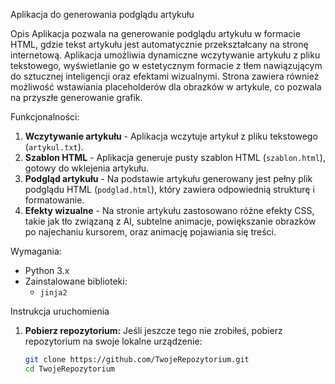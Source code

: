 Aplikacja do generowania podglądu artykułu

Opis
Aplikacja pozwala na generowanie podglądu artykułu w formacie HTML, gdzie tekst artykułu jest automatycznie przekształcany na stronę internetową. Aplikacja umożliwia dynamiczne wczytywanie artykułu z pliku tekstowego, wyświetlanie go w estetycznym formacie z tłem nawiązującym do sztucznej inteligencji oraz efektami wizualnymi. Strona zawiera również możliwość wstawiania placeholderów dla obrazków w artykule, co pozwala na przyszłe generowanie grafik.

Funkcjonalności:
1. **Wczytywanie artykułu** - Aplikacja wczytuje artykuł z pliku tekstowego (`artykul.txt`).
2. **Szablon HTML** - Aplikacja generuje pusty szablon HTML (`szablon.html`), gotowy do wklejenia artykułu.
3. **Podgląd artykułu** - Na podstawie artykułu generowany jest pełny plik podglądu HTML (`podglad.html`), który zawiera odpowiednią strukturę i formatowanie.
4. **Efekty wizualne** - Na stronie artykułu zastosowano różne efekty CSS, takie jak tło związaną z AI, subtelne animacje, powiększanie obrazków po najechaniu kursorem, oraz animację pojawiania się treści.

Wymagania:
- Python 3.x
- Zainstalowane biblioteki:
  - `jinja2`

Instrukcja uruchomienia

1. **Pobierz repozytorium:**
   Jeśli jeszcze tego nie zrobiłeś, pobierz repozytorium na swoje lokalne urządzenie:
   ```bash
   git clone https://github.com/TwojeRepozytorium.git
   cd TwojeRepozytorium
